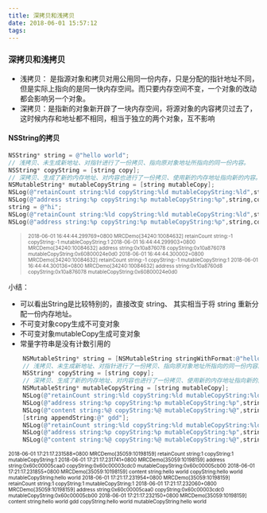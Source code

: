```yaml
---
title: 深拷贝和浅拷贝
date: 2018-06-01 15:57:12
tags:
---
```


### 深拷贝和浅拷贝
- 浅拷贝： 是指源对象和拷贝对用公用同一份内存，只是分配的指针地址不同，但是实际上指向的是同一快内存空间。而只要内存空间不变，一个对象的改动都会影响另一个对象。
- 深拷贝：是指新的对象新开辟了一块内存空间，将源对象的内容拷贝过去了，这时候内存和地址都不相同，相当于独立的两个对象，互不影响   

<!-- more -->   

#### NSString的拷贝
```objective-c
NSString* string = @"hello world";
// 浅拷贝、未生成新地址、对指针进行了一份拷贝、指向原对象地址所指向的同一份内容。
NSString* copyString = [string copy];
// 深拷贝、生成了新的内存地址、对内容也进行了一份拷贝、使用新的内存地址指向新的内容。
NSMutableString* mutableCopyString = [string mutableCopy];
NSLog(@"retainCount string:%ld copyString:%ld mutableCopyString:%ld",string.retainCount,copyString.retainCount,mutableCopyString.retainCount);
NSLog(@"address string:%p copyString:%p mutableCopyString:%p",string,copyString,mutableCopyString);
string = @"hi";
NSLog(@"retainCount string:%ld copyString:%ld mutableCopyString:%ld",string.retainCount,copyString.retainCount,mutableCopyString.retainCount);
NSLog(@"address string:%p copyString:%p mutableCopyString:%p",string,copyString,mutableCopyString);

```
><font size=1>2018-06-01 16:44:44.299769+0800 MRCDemo[34240:10084632] retainCount string:-1 copyString:-1 mutableCopyString:1
2018-06-01 16:44:44.299903+0800 MRCDemo[34240:10084632] address string:0x10a876078 copyString:0x10a876078 mutableCopyString:0x60800024e0d0
2018-06-01 16:44:44.300002+0800 MRCDemo[34240:10084632] retainCount string:-1 copyString:-1 mutableCopyString:1
2018-06-01 16:44:44.300136+0800 MRCDemo[34240:10084632] address string:0x10a8760d8 copyString:0x10a876078 mutableCopyString:0x60800024e0d0</font>

小结：
- 可以看出String是比较特别的，直接改变 string、  其实相当于将 string 重新分配一份内存地址。
- 不可变对象copy生成不可变对象
- 不可变对象mutableCopy生成可变对象
- 常量字符串是没有计数引用的
       


```Objective-C
    NSMutableString* string = [NSMutableString stringWithFormat:@"hello world"];
    // 浅拷贝、未生成新地址、对指针进行了一份拷贝、指向原对象地址所指向的同一份内容。
    NSString* copyString = [string copy];
    // 深拷贝、生成了新的内存地址、对内容也进行了一份拷贝、使用新的内存地址指向新的内容。
    NSMutableString* mutableCopyString = [string mutableCopy];
    NSLog(@"retainCount string:%ld copyString:%ld mutableCopyString:%ld",string.retainCount,copyString.retainCount,mutableCopyString.retainCount);
    NSLog(@"address string:%p copyString:%p mutableCopyString:%p",string,copyString,mutableCopyString);
    NSLog(@"content string:%@ copyString:%@ mutableCopyString:%@",string,copyString,mutableCopyString);
    [string appendString:@" gdd"];
    NSLog(@"retainCount string:%ld copyString:%ld mutableCopyString:%ld",string.retainCount,copyString.retainCount,mutableCopyString.retainCount);
    NSLog(@"address string:%p copyString:%p mutableCopyString:%p",string,copyString,mutableCopyString);
    NSLog(@"content string:%@ copyString:%@ mutableCopyString:%@",string,copyString,mutableCopyString);
```
> <font size=0.5>
2018-06-01 17:21:17.231588+0800 MRCDemo[35059:10198159] retainCount string:1 copyString:1 mutableCopyString:1
2018-06-01 17:21:17.231741+0800 MRCDemo[35059:10198159] address string:0x60c00005caa0 copyString:0x60c00003cdc0 mutableCopyString:0x60c00005cb00
2018-06-01 17:21:17.231855+0800 MRCDemo[35059:10198159] content string:hello world copyString:hello world mutableCopyString:hello world
2018-06-01 17:21:17.231954+0800 MRCDemo[35059:10198159] retainCount string:1 copyString:1 mutableCopyString:1
2018-06-01 17:21:17.232060+0800 MRCDemo[35059:10198159] address string:0x60c00005caa0 copyString:0x60c00003cdc0 mutableCopyString:0x60c00005cb00
2018-06-01 17:21:17.232150+0800 MRCDemo[35059:10198159] content string:hello world gdd copyString:hello world mutableCopyString:hello world
</font>